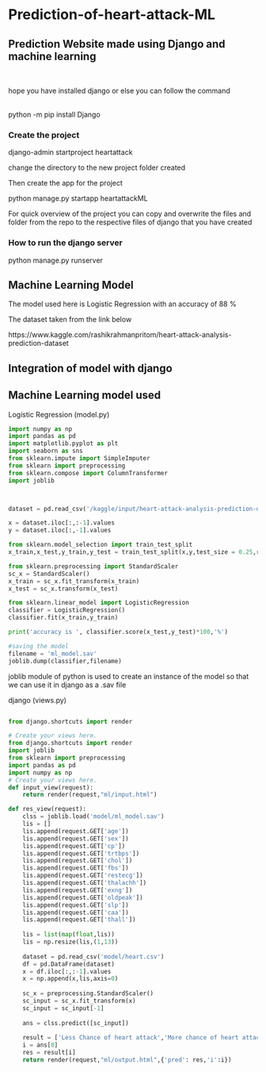 # Prediction-of-heart-attack-ML
<h2>Prediction Website made using Django and machine learning</h2><br>
<p>hope you have installed django or else you can follow the command</p><br>
python -m pip install Django
<br>
<h3>Create the project</h3>
django-admin startproject heartattack
<br>
<p>change the directory to the new project folder created</p>
<p>Then create the app for the project</p>
python manage.py startapp heartattackML
<br>
<p>For quick overview of the project you can copy and overwrite the files and folder from the repo to the respective files of django that you have created</p>
<h3>How to run the django server</h3>
python manage.py runserver

<h2>Machine Learning Model</h2>
<p>The model used here is Logistic Regression with an accuracy of 88 %</p>
<p>The dataset taken from the link below</p>
https://www.kaggle.com/rashikrahmanpritom/heart-attack-analysis-prediction-dataset

<h2>Integration of model with django</h2>

<h2>Machine Learning model used</h2>
<p>Logistic Regression (model.py)</p>

```python
import numpy as np
import pandas as pd
import matplotlib.pyplot as plt
import seaborn as sns
from sklearn.impute import SimpleImputer
from sklearn import preprocessing
from sklearn.compose import ColumnTransformer
import joblib



dataset = pd.read_csv('/kaggle/input/heart-attack-analysis-prediction-dataset/heart.csv')

x = dataset.iloc[:,:-1].values
y = dataset.iloc[:,-1].values

from sklearn.model_selection import train_test_split
x_train,x_test,y_train,y_test = train_test_split(x,y,test_size = 0.25,random_state = 102)

from sklearn.preprocessing import StandardScaler
sc_x = StandardScaler()
x_train = sc_x.fit_transform(x_train)
x_test = sc_x.transform(x_test)

from sklearn.linear_model import LogisticRegression
classifier = LogisticRegression()
classifier.fit(x_train,y_train)

print('accuracy is ', classifier.score(x_test,y_test)*100,'%')

#saving the model
filename = 'ml_model.sav'
joblib.dump(classifier,filename)
```
<p>joblib module of python is used to create an instance of the model so that we can use it in django as a .sav file</p>

<p>django (views.py)</p>

```python

from django.shortcuts import render

# Create your views here.
from django.shortcuts import render
import joblib
from sklearn import preprocessing
import pandas as pd
import numpy as np
# Create your views here.
def input_view(request):
    return render(request,"ml/input.html")

def res_view(request):
    clss = joblib.load('model/ml_model.sav')
    lis = []
    lis.append(request.GET['age'])
    lis.append(request.GET['sex'])
    lis.append(request.GET['cp'])
    lis.append(request.GET['trtbps'])
    lis.append(request.GET['chol'])
    lis.append(request.GET['fbs'])
    lis.append(request.GET['restecg'])
    lis.append(request.GET['thalachh'])
    lis.append(request.GET['exng'])
    lis.append(request.GET['oldpeak'])
    lis.append(request.GET['slp'])
    lis.append(request.GET['caa'])
    lis.append(request.GET['thall'])
    
    lis = list(map(float,lis))
    lis = np.resize(lis,(1,13))
    
    dataset = pd.read_csv('model/heart.csv')
    df = pd.DataFrame(dataset)
    x = df.iloc[:,:-1].values
    x = np.append(x,lis,axis=0)
    
    sc_x = preprocessing.StandardScaler()
    sc_input = sc_x.fit_transform(x)
    sc_input = sc_input[-1]
   
    ans = clss.predict([sc_input])
    
    result = ['Less Chance of heart attack','More chance of heart attack']
    i = ans[0]
    res = result[i]
    return render(request,"ml/output.html",{'pred': res,'i':i})
```
